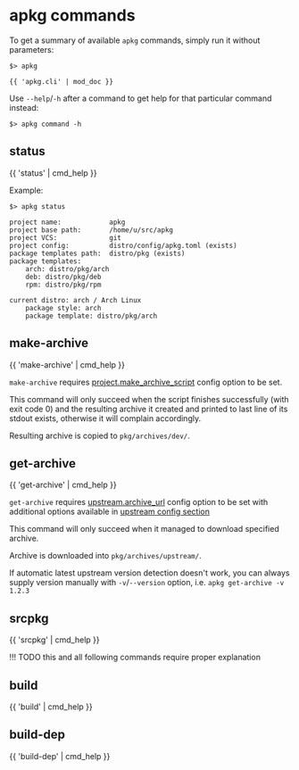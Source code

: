 # apkg commands

To get a summary of available `apkg` commands, simply run it without parameters:

``` text
$> apkg

{{ 'apkg.cli' | mod_doc }}
```

Use `--help`/`-h` after a command to get help for that particular command instead:

``` text
$> apkg command -h
```

## status

{{ 'status' | cmd_help }}

Example:

``` text
$> apkg status

project name:            apkg
project base path:       /home/u/src/apkg
project VCS:             git
project config:          distro/config/apkg.toml (exists)
package templates path:  distro/pkg (exists)
package templates:
    arch: distro/pkg/arch
    deb: distro/pkg/deb
    rpm: distro/pkg/rpm

current distro: arch / Arch Linux
    package style: arch
    package template: distro/pkg/arch
```

## make-archive

{{ 'make-archive' | cmd_help }}

`make-archive` requires
[project.make_archive_script](config.md#projectmake_archive_script)
config option to be set.

This command will only succeed when the script finishes successfully (with exit code 0) and the resulting archive it created and printed to last line of its stdout exists, otherwise it will complain accordingly.

Resulting archive is copied to `pkg/archives/dev/`.


## get-archive

{{ 'get-archive' | cmd_help }}

`get-archive` requires
[upstream.archive_url](config.md#upstreamarchive_url)
config option to be set with additional options available in
[upstream config section](config.md#upstream)

This command will only succeed when it managed to download specified archive.

Archive is downloaded into `pkg/archives/upstream/`.

If automatic latest upstream version detection doesn't work,
you can always supply version manually with `-v`/`--version` option,
i.e. `apkg get-archive -v 1.2.3`


## srcpkg

{{ 'srcpkg' | cmd_help }}

!!! TODO
    this and all following commands require proper explanation

## build

{{ 'build' | cmd_help }}


## build-dep

{{ 'build-dep' | cmd_help }}
